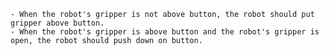 
    - When the robot's gripper is not above button, the robot should put gripper above button.
    - When the robot's gripper is above button and the robot's gripper is open, the robot should push down on button.
